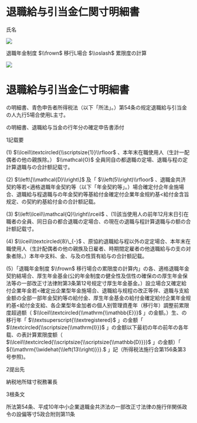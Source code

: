 # 退職給与引当金仁関寸明細書

氏名

![](https://www.nta.go.jp/tmp/ecb96d79-eb74-4647-a089-cb6957780f4a/images/4d9f1184270c1926d533567377ffe819884bb535728aa3f0624c46d4cee76ec9.jpg)

退職年金制度 $\\frown$ 移行L場合 $\\oslash$ 累限度の計算

![](https://www.nta.go.jp/tmp/ecb96d79-eb74-4647-a089-cb6957780f4a/images/ba8d4e7dae96da79cac1b59e288c94d3d866bd47247ffc972d5bfa24c532548d.jpg)

# 退職給与引当金仁寸明細書

の明細書、青色申告者所得税法（以下「所法」。）第54条の规定退職給与引当金の人九行5場合使用L主寸。

の明細書、退職給与当金の行年分の確定申告書添付

1記载要

(1) $\\lceil\\textcircled{\\scriptsize{1}}\\rfloor$ 、本年末在職使用人（生計一配偶者の他の親族除。） $\\mathcal{O}$ 全員同自の都退職の定場、退職与程の定計算退職与の合計额記载寸。

(2) $\\left\[\\mathcal{D}\\right\]$ 及「 $\\left(5\\right)\\rfloor$ 、退職金共济契約等若<適格退職年金契約等（以下「年金契約等」。）場合確定付企年金施場合、退職給与程退職与の年金契約等基給付金確定付企業年金规約基<給付金含旨规定、の契約約基給付金の合計额記载。

(3) $\\left\\lceil\\mathcal{Q}\\right\\rceil$ 、(1)該当使用人の前年12月末日引在職者の全員、同日自の都合退職の定場合、の現在の退職与程計算退職与の额の合計额記载寸。

(4) $\\lceil\\textcircled{8}\_{-}$ 、原協約退職給与程以外の定定場合、本年末在職使用人（生計配偶者の他の親族及日雇者、時期間定雇者の他退職給与の支の对象者除。）本年中支料、金、与及の性質有給与の合計额記载。

(5）「退職年金制度 $\\frown$ 移行場合の累限度の計算内」の各、適格退職年金契豹結場合、厚生年金基金(公的年金制度の健全性及信性の確保のの厚生年金保法等の一部改正寸法律附第3条第12号规定寸厚生年金基金。）設立場合又確定給付企業年金若<確定出企業型年金施場合、退職給与规程の改正等伴、退職与支給金额の全部一部年金契約等の給付金、厚生年金基金の給付金確定給付企業年金规約基<給付金支給、各企業型年金加者の個人别管理資產年（移行年）調整前累限度超過额（ $\\lceil\\textcircled{\\mathrm{\\mathbb{E}}}$ 」の金额。）生、の移行年「 $\\textsuperscript{\\textregistered}$ 」の金额「 $\\textcircled{\\scriptsize{\\mathrm{I}}}$ 」の金额以下最初の年の前年の各年载、の表計算累限度额（ $\\lceil\\textcircled{\\scriptsize{\\scriptsize{\\mathbb{D}}}}$ 」の金额）「 ${\\mathrm{\\widehat{\\left(13\\right)}}}.$ 」記（所得税法施行合第156条第3号参照)。

2提出先

納税地所辖寸税務署長

3根条文

所法第54条、平成10年中小企業退職金共济法の一部改正寸法律の施行伴関係政令の設偏等寸5政合附则第11条